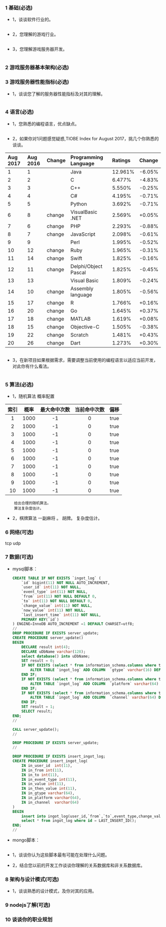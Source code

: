 ### 1 基础(必选)
* 1，谈谈软件行业的。
```
```
* 2，您理解的游戏行业。
```
```
* 3，您理解游戏服务器开发。
```
```

### 2 游戏服务器基本架构(必选)

### 3 游戏服务器性能指标(必选)
* 1，谈谈您了解的服务器性能指标及对其的理解。
```
```

### 4 语言(必选)
* 1，您熟悉的编程语言，优点缺点。
```
```
* 2，如果你对1问题感觉疑惑,TIOBE Index for August 2017，挑几个你熟悉的谈谈。

|Aug 2017|	Aug 2016|	Change|	Programming Language|	Ratings|	Change|
|:-------|:-------|:-------|:-------|:-------|:-------|
|1|1||Java|12.961%|-6.05%|
|2|2||C|6.477%|-4.83%|
|3|3||C++|5.550%|-0.25%|
|4|4||C#|4.195%|-0.71%|
|5|5||Python|3.692%|-0.71%|
|6|8|change|VisualBasic .NET|2.569%|	+0.05%|
|7|6|change|PHP|2.293%|	-0.88%|
|8|7|change|JavaScript|	2.098%|	-0.61%|
|9|9||Perl|1.995%|-0.52%|
|10|12|change|Ruby|1.965%|-0.31%|
|11|14|change|Swift|1.825%|	-0.16%|
|12|11|change|Delphi/Object Pascal|	1.825%|	-0.45%|
|13|13||Visual Basic|1.809%|-0.24%|
|14|10|change|Assembly language|1.805%|	-0.56%|
|15|17|change|R|1.766%|+0.16%|
|16|20|change|Go|1.645%|+0.37%|
|17|18|change|MATLAB|1.619%|+0.08%|
|18|15|change|Objective-C|1.505%|-0.38%|
|19|22|change|Scratch|1.481%|+0.43%|
|20|26|change|Dart|	1.273%|	+0.30%|

```
```
* 3，在新项目如果根据需求，需要调整当前使用的编程语言以适应当前开发，对此你有什么看法。
```
```

### 5 算法(必选)
* 1，随机算法
概率配置

| 索引 | 概率 | 最大命中次数 | 当前命中次数 | 偏移|
|:---------:|:---------:|:--------:|:---------:|:---------:|
|1|1000|-1|0|true|
|2|1000|-1|0|true|
|3|1000|-1|0|true|
|4|1000|-1|0|true|
|5|1000|-1|0|true|
|6|1000|-1|0|true|
|7|1000|-1|0|true|
|8|1000|-1|0|true|
|9|1000|-1|0|true|
|10|1000|-1|0|true|

		给出合理的随机算法。
		算法复杂度估计。
* 2，棋牌算法
		一副麻将 。
		胡牌。
		复杂度估计。

### 6 网络(可选)
tcp
udp

### 7 数据(可选)

* mysql脚本：

	``` sql
	CREATE TABLE IF NOT EXISTS `ingot_log` (
		`id` bigint(11) NOT NULL AUTO_INCREMENT,
		`user_id` int(11) NOT NULL,
		`event_type` int(11) NOT NULL,
		`from` int(11) NOT NULL DEFAULT 0,
		`to` int(11) NOT NULL DEFAULT 0,
		`change_value` int(11) NOT NULL,
		`now_value` int(11) NOT NULL,
		`last_insert_time` int(11) NOT NULL,
		PRIMARY KEY(`id`)
	) ENGINE=InnoDB AUTO_INCREMENT =1 DEFAULT CHARSET=utf8;
	//
	DROP PROCEDURE IF EXISTS server_update;
	CREATE PROCEDURE server_update()
	BEGIN
		DECLARE result int(4);
		DECLARE uDbName varchar(128);
		select database() into uDbName;
		SET result = 0;
		IF NOT EXISTS (select * from information_schema.columns where table_schema = uDbName and table_name = 'ingot_log' and column_name = 'gtype') THEN
			ALTER TABLE `ingot_log` ADD COLUMN  `gtype` varchar(16) DEFAULT '' AFTER `last_insert_time`;
		END IF;
		IF NOT EXISTS (select * from information_schema.columns where table_schema = uDbName and table_name = 'ingot_log' and column_name = 'platform') THEN
			ALTER TABLE `ingot_log` ADD COLUMN  `platform` varchar(64) DEFAULT '' AFTER `gtype`;
		END IF;
		IF NOT EXISTS (select * from information_schema.columns where table_schema = uDbName and table_name = 'ingot_log' and column_name = 'channel') THEN
			ALTER TABLE `ingot_log` ADD COLUMN  `channel` varchar(64) DEFAULT '' AFTER `platform`;
		END IF;
		SET result = 1;
		SELECT result;
	END;
	//

	CALL server_update();
	//

	DROP PROCEDURE IF EXISTS server_update;
	//

	DROP PROCEDURE IF EXISTS insert_ingot_log;
	CREATE PROCEDURE insert_ingot_log(
		IN in_user_id  int(11),
		IN in_from int(11),
		IN in_to int(11),
		IN in_event_type int(11),
		IN in_value int(11),
		IN in_then_value int(11),
		IN in_gtype varchar(64),
		IN in_platform varchar(64),
		IN in_channel  varchar(64)
	)
	BEGIN
		insert into ingot_log(user_id,`from`,`to`,event_type,change_value,now_value,last_insert_time,gtype,platform,channel) values(in_user_id,in_from,in_to,in_event_type,in_value,in_then_value,unix_timestamp(now()),in_gtype,in_platform,in_channel);
		select * from ingot_log where id = LAST_INSERT_ID();
	END;
	//
	```

* mongo脚本：

	``` shell
	```

* 1，谈谈你认为这些脚本最有可能在处理什么问题。
* 2，结合您以前的开发工作谈谈你理解的关系数据库和非关系数据库。

### 8 架构与设计模式(可选)
* 1，谈谈熟悉的设计模式，及你对其的应用。

### 9 nodejs了解(可选)

### 10 谈谈你的职业规划